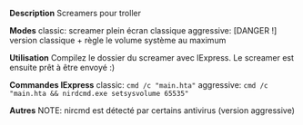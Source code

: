 **Description**
Screamers pour troller

**Modes**
classic: screamer plein écran classique
aggressive: [DANGER !] version classique + règle le volume système au maximum

**Utilisation**
Compilez le dossier du screamer avec IExpress.
Le screamer est ensuite prêt à être envoyé :)

**Commandes IExpress**
classic: `cmd /c "main.hta"`
aggressive: `cmd /c "main.hta && nirdcmd.exe setsysvolume 65535"`

**Autres**
NOTE: nircmd est détecté par certains antivirus (version aggressive)
